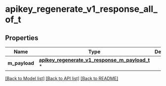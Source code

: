 # apikey_regenerate_v1_response_all_of_t

## Properties
Name | Type | Description | Notes
------------ | ------------- | ------------- | -------------
**m_payload** | [**apikey_regenerate_v1_response_m_payload_t**](apikey_regenerate_v1_response_m_payload.md) \* |  | 

[[Back to Model list]](../README.md#documentation-for-models) [[Back to API list]](../README.md#documentation-for-api-endpoints) [[Back to README]](../README.md)


